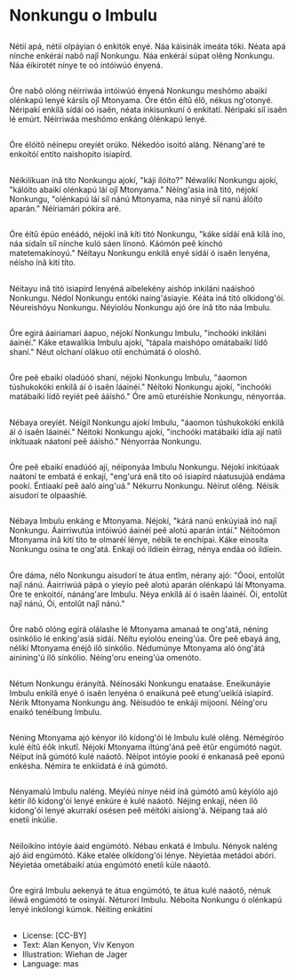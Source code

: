 # Nonkungu o Imbulu

##
Nétií apá, nétií olpáyian ó enkitók
enyé. Náa káisinák imeáta tóki.
Néata apá nínche enkéráí nabô najî
Nonkungu. Náa enkéráí súpat olêng
Nonkungu. Náa éíkirotét nínye te oó
intóiwúó ényená.

##
Óre nabô olóng néírriwáa intóiwúó
ényená Nonkungu meshómo abaikí
olénkapú lenyé kársîs ojî Mtonyama.
Óre étôn éítû élô, nékus ng'otonyé.
Néripakí enkilâ sídáí oó isaên, néata
inkisunkuní ó enkitatí. Néripakí siî
isaên lé emúrt. Néírriwáa meshómo
enkáng ólénkapú lenyé.

##
Óre élóítô néínepu oreyíét orúko.
Nékedóo isoitó aláng.
Nénang'aré te enkoitóí entíto
naishopíto isiapírd.

##
Néíkilíkuan ínâ títo Nonkungu ajokí,
"káji ílóíto?"
Néwalikí Nonkungu ajokí, "kálóíto
abaikí olénkapú láí ojî Mtonyama."
Néíng'asia inâ titó, néjokí
Nonkungu, "olénkapú láí siî nánú
Mtonyama, náa ninyé siî nanú álóíto
aparán."
Néíriamári pókíra aré.

##
Óre éítû épúo enéádó, néjokí inâ kíti
titó Nonkungu, "káke sídáí enâ kílâ
íno, náa sidaîn siî nínche kuló sáen
línonó. Káómón peê kínchó
matetemakínoyú."
Néítayu Nonkungu enkilâ enyé sídáí
ó isaên lenyéna, néísho ínâ kití títo.

##
Néítayu inâ titó isiapírd lenyéná
aibelekény aishóp inkiláni naáíshoó
Nonkungu. Nédol Nonkungu entóki
naing'ásiayie. Kéáta iná titó
olkidong'ói. Néureishóyu Nonkungu.
Néyiolóu Nonkungu ajó óre ínâ títo
náa Imbulu.

##
Óre egirá áairiamari áapuo, néjokí
Nonkungu Imbulu, "inchoóki inkiláni
áainéí." Káke etawalíkia Imbulu
ajokí, "tápala maishópo omátabaikí
lídô shaní." Néut olchaní olákuo otíi
enchúmátá ó oloshô.

##
Óre peê ebaikí oladúóó shaní, néjokí
Nonkungu Imbulu, "áaomon
túshukokóki enkilâ áí ó isaên
láainéí."
Néítoki Nonkungu ajokí, "inchoóki
matábaiki lídô reyíét peê ááíshó."
Óre amû eturéíshie Nonkungu,
nényorráa.

##
Nébaya oreyíét. Néígil Nonkungu
ajokí Imbulu, "áaomon túshukokóki
enkilâ áí ó isaên láainéí."
Néítoki Nonkungu ajokí, "inchoóki
matábaiki ídía ají natíi inkítuaak
náatoní peê ááíshó."
Nényorráa Nonkungu.

##
Óre peê ebaikí enadúóó ají,
néíponyáa Imbulu Nonkungu. Néjokí
inkitúaak naátoní te embatá é
enkají, "eng'urá enâ títo oó isiapírd
náatusujúá endáma pookí. Éntiaakí
peê áaló aing'uá."
Nékurru Nonkungu. Néírut olêng.
Néísik aisudorí te olpaashíé.

##
Nébaya Imbulu enkáng e
Mtonyama. Néjokí, "kárá nanú
enkúyiaâ inó najî Nonkungu.
Áairriwutúa intóiwúó áainéí peê
alotú aparán intáí."
Néítoómon Mtonyama ínâ kití títo te
olmaréí lénye, nébik te enchípai.
Káke einosíta Nonkungu osína te
ong'atá. Enkají oó ildíein éírrag,
nénya endáa oó ildíein.

##
Óre dáma, nélo Nonkungu aisudorí
te átua entîm, nérany ajó: "Óooi,
entolût najî nánú. Áairriwúá pápá o
yieyío peê alotú aparán olénkapú láí
Mtonyama. Óre te enkoitóí,
nánáng'are Imbulu. Néya enkilâ áí ó
isaên láainéí. Ói, entolût najî nánú,
Ói, entolût najî nánú."

##
Óre nabô olóng egirá olálashe lé
Mtonyama amanaá te ong'atá,
néning osínkólio lé enking'asíá sídáí.
Néítu eyiolóu eneing'úa.
Óre peê ebayá áng, nélikí
Mtonyama énéjô ilô sinkólio.
Nédumúnye Mtonyama aló óng'átá
ainining'ú ílô sínkólio. Néíng'oru
eneing'úa omenóto.

##
Nétum Nonkungu érányítâ.
Néínosáki Nonkungu enataáse.
Eneikunáyie Imbulu enkilâ enyé ó
isaên lenyéna ó enaikuná peê
etung'ueikíá isiapírd.
Nérik Mtonyama Nonkungu áng.
Néísudóo te enkáji mijooní.
Néíng'oru enaikó tenéíbung Imbulu.

##
Néning Mtonyama ajó kényor iló
kídong'ói lé Imbulu kulé olêng.
Némégíróo kulé éítû éôk inkutî.
Néjokí Mtonyama iltúng'áná peê
étûr engúmótó nagút. Néíput ínâ
gúmótó kulé naáotô.
Néípot intóyie pookí é enkanasâ peê
eponú enkésha. Némira te enkiidatá
é ínâ gúmótó.

##
Nényamalú Imbulu naléng. Méyíéú
nínye néid ínâ gúmótó amû kéyíólo
ajó kétir ílô kidong'ói lenyé enkúre é
kulé naáotô.
Néjing enkají, néen ílô kidong'ói
lenyé akurrakí osésen peê méítóki
aisiong'á. Néípang taá aló enetíi
inkúlie.

##
Néíloikíno intóyíe áaid engúmótó.
Nébau enkatá é Imbulu. Nényok
naléng ajó áid engúmótó. Káke
etalée olkídong'ói lénye. Néyietáa
metádoi abóri. Néyietáa ometábaikí
atúa engúmótó enetíi kúle náaotô.

##
Óre egirá Imbulu aekenyá te átua
engúmótó, te átua kulé naáotô,
nénuk iléwâ engúmótó te osinyáí.
Néturorí Imbulu.
Néboita Nonkungu ó olénkapú lenyé
inkólongi kúmok.
Néíting enkátiní

##
* License: [CC-BY]
* Text: Alan Kenyon, Viv Kenyon
* Illustration: Wiehan de Jager
* Language: mas
